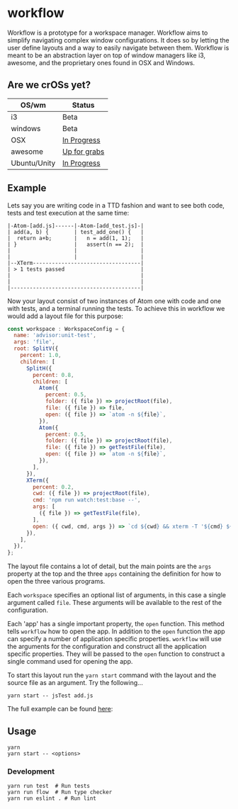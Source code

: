 # workflow

Workflow is a prototype for a workspace manager. Workflow aims to simplify navigating
complex window configurations. It does so by letting the user define layouts and
a way to easily navigate between them. Workflow is meant to be an abstraction
layer on top of window managers like i3, awesome, and the proprietary ones found in
OSX and Windows.

## Are we crOSs yet?

| OS/wm        | Status              |
|--------------|---------------------|
| i3           | Beta            |
| windows      | Beta            |
| OSX          | [In Progress](https://github.com/havardh/workflow/issues/3)   |
| awesome      | [Up for grabs](https://github.com/havardh/workflow/issues/8)  |
| Ubuntu/Unity | [In Progress](https://github.com/havardh/workflow/pull/24) |


## Example

Lets say you are writing code in a TTD fashion and want to see both code, tests and
test execution at the same time:

```
|-Atom-[add.js]------|-Atom-[add_test.js]-|
| add(a, b) {        | test_add_one() {   |
|  return a+b;       |   n = add(1, 1);   |
| }                  |   assert(n == 2);  |
|                    |                    |
|                    |                    |
|--XTerm----------------------------------|
| > 1 tests passed                        |
|                                         |
|                                         |
|-----------------------------------------|
```

Now your layout consist of two instances of Atom one with code and one
with tests, and a terminal running the tests. To achieve this in workflow
we would add a layout file for this purpose:

```js
const workspace : WorkspaceConfig = {
  name: 'advisor:unit-test',
  args: 'file',
  root: SplitV({
    percent: 1.0,
    children: [
      SplitH({
        percent: 0.8,
        children: [
          Atom({
            percent: 0.5,
            folder: ({ file }) => projectRoot(file),
            file: ({ file }) => file,
            open: ({ file }) => `atom -n ${file}`,
          }),
          Atom({
            percent: 0.5,
            folder: ({ file }) => projectRoot(file),
            file: ({ file }) => getTestFile(file),
            open: ({ file }) => `atom -n ${file}`,
          }),
        ],
      }),
      XTerm({
        percent: 0.2,
        cwd: ({ file }) => projectRoot(file),
        cmd: 'npm run watch:test:base --',
        args: [
          ({ file }) => getTestFile(file),
        ],
        open: ({ cwd, cmd, args }) => `cd ${cwd} && xterm -T '${cmd} ${args.join(' ')}' -e '${cmd} ${args.join(' ')}'`,
      }),
    ],
  }),
};
```

The layout file contains a lot of detail, but the main points are the `args` property at the top
and the  three `apps` containing the definition for how to open the three various programs.

Each `workspace` specifies an optional list of arguments, in this case a single argument called
`file`. These arguments will be available to the rest of the configuration.

Each 'app' has a single important property, the `open` function. This method tells
`workflow` how to open the app. In addition to the `open` function the app can specify
a number of application specific properties. `workflow` will use the arguments for the configuration
and construct all the application specific properties. They will be passed to the `open` function to
construct a single command used for opening the app.

To start this layout run the `yarn start` command with the layout and the source file as an
argument. Try the following...

```
yarn start -- jsTest add.js
```

The full example can be found [here](examles/js-test.js):

## Usage

```
yarn
yarn start -- <options>
```

### Development

```shell
yarn run test  # Run tests
yarn run flow  # Run type checker
yarn run eslint . # Run lint
```
